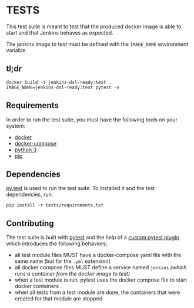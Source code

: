 TESTS
=====

This test suite is meant to test that the produced docker image is able to start and that
Jenkins behaves as expected.

The jenkins image to test must be defined with the `IMAGE_NAME` environment variable.

tl;dr
-----

    docker build -t jenkins-dsl-ready:test .
    IMAGE_NAME=jenkins-dsl-ready:test pytest -v


Requirements
------------

In order to run the test suite, you must have the following tools on your system:

- [docker](https://www.docker.com/)
- [docker-compose](https://docs.docker.com/compose/)
- [python 3](https://www.python.org/)
- [pip](https://pypi.org/project/pip/)


Dependencies
------------

[py.test](https://docs.pytest.org) is used to run the test suite. To installed it and the 
test dependencies, run:

```
pip install -r tests/requirements.txt
```


Contributing
------------

The test suite is built with [pytest](https://docs.pytest.org/) and the help of a 
[custom pytest plugin](plugins/pytest_docker.py) which introduces the following behaviors:

- all test module files MUST have a docker-compose yaml file with the same name (but for the `.yml` extension)
- all docker compose files MUST define a service named `jenkins` _(which runs a container from the docker image to test)_
- when a test module is run, pytest uses the docker compose file to start docker containers
- when all tests from a test module are done, the containers that were created for that module are stopped
